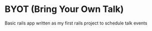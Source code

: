 # BYOT (Bring Your Own Talk)
Basic rails app written as my first rails project to schedule talk events
